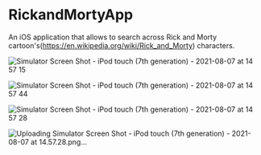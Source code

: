 # RickandMortyApp

An iOS application that allows to search across Rick and Morty cartoon's(https://en.wikipedia.org/wiki/Rick_and_Morty) characters.



![Simulator Screen Shot - iPod touch (7th generation) - 2021-08-07 at 14 57 15](https://user-images.githubusercontent.com/37045606/128599358-accffd7f-d823-4a70-a332-3cad3036a520.png)


![Simulator Screen Shot - iPod touch (7th generation) - 2021-08-07 at 14 57 44](https://user-images.githubusercontent.com/37045606/128599360-83cfb7d8-5184-47ff-a452-54977eb03806.png)


![Simulator Screen Shot - iPod touch (7th generation) - 2021-08-07 at 14 57 28](https://user-images.githubusercontent.com/37045606/128599366-f8b9430a-97bf-4e6b-b80b-01ee1e14777b.png)


![Uploading Simulator Screen Shot - iPod touch (7th generation) - 2021-08-07 at 14.57.28.png…]()

